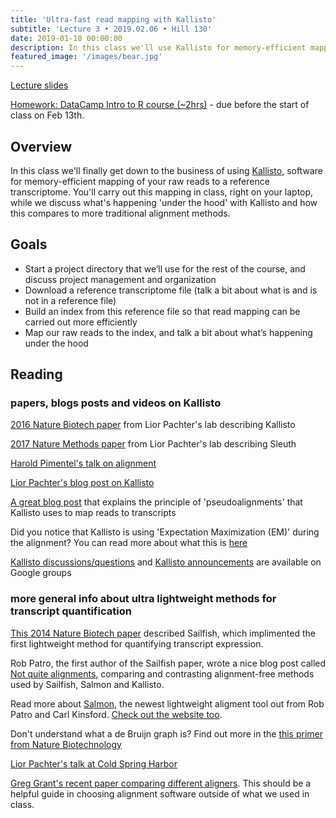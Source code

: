 ```yaml
---
title: 'Ultra-fast read mapping with Kallisto'
subtitle: 'Lecture 3 • 2019.02.06 • Hill 130'
date: 2019-01-10 00:00:00
description: In this class we'll use Kallisto for memory-efficient mapping of your raw reads to a reference transcriptome.  
featured_image: '/images/bear.jpg'
---
```


[Lecture slides](https://www.icloud.com/keynote/02_yytlVoDebEIXctpJFMIkrg#Lecture03%5FKallistoAlignments)

[Homework: DataCamp Intro to R course (~2hrs)](https://www.datacamp.com/courses/free-introduction-to-r) - due before the start of class on Feb 13th. 


## Overview

In this class we'll finally get down to the business of using [Kallisto](https://pachterlab.github.io/kallisto/about), software for memory-efficient mapping of your raw reads to a reference transcriptome.  You'll carry out this mapping in class, right on your laptop, while we discuss what's happening 'under the hood' with Kallisto and how this compares to more traditional alignment methods.

## Goals

* Start a project directory that we’ll use for the rest of the course, and discuss project management and organization
* Download a reference transcriptome file (talk a bit about what is and is not in a reference file)
* Build an index from this reference file so that read mapping can be carried out more efficiently
* Map our raw reads to the index, and talk a bit about what’s happening under the hood


## Reading

### papers, blogs posts and videos on Kallisto

[2016 Nature Biotech paper](http://DIYtranscriptomics.github.io/Reading/files/Kallisto.pdf) from Lior Pachter's lab describing Kallisto

[2017 Nature Methods paper](http://DIYtranscriptomics.github.io/Reading/files/sleuth.pdf) from Lior Pachter's lab describing Sleuth

[Harold Pimentel's talk on alignment](https://www.youtube.com/watch?v=b4tVokh6Law)

[Lior Pachter's blog post on Kallisto](https://liorpachter.wordpress.com/2015/05/10/near-optimal-rna-seq-quantification-with-kallisto/)

[A great blog post](http://tinyheero.github.io/2015/09/02/pseudoalignments-kallisto.html) that explains the principle of 'pseudoalignments' that Kallisto uses to map reads to transcripts

Did you notice that Kallisto is using 'Expectation Maximization (EM)' during the alignment?  You can read more about what this is [here](http://DIYtranscriptomics.github.io/Reading/files/EM.pdf)

[Kallisto discussions/questions](https://groups.google.com/forum/#!forum/kallisto-sleuth-users) and [Kallisto announcements](https://groups.google.com/forum/#!forum/kallisto-sleuth-announcements) are available on Google groups

### more general info about ultra lightweight methods for transcript quantification

[This 2014 Nature Biotech paper](http://DIYtranscriptomics.github.io/Reading/files/Sailfish.pdf) described Sailfish, which implimented the first lightweight method for quantifying transcript expression.

Rob Patro, the first author of the Sailfish paper, wrote a nice blog post called [Not quite alignments](http://robpatro.com/blog/?p=248), comparing and contrasting alignment-free methods used by Sailfish, Salmon and Kallisto.

Read more about [Salmon](http://biorxiv.org/content/early/2015/10/03/021592), the newest lightweight aligment tool out from Rob Patro and Carl Kinsford.  [Check out the website too](https://combine-lab.github.io/salmon/).

Don't understand what a de Bruijn graph is? Find out more in the [this primer from Nature Biotechnology](http://DIYtranscriptomics.github.io/Reading/files/deBruijn.pdf)

[Lior Pachter's talk at Cold Spring Harbor](http://theleadingstrand.cshl.edu/Course/Keynote/2013/INFO/135)

[Greg Grant's recent paper comparing different aligners](http://DIYtranscriptomics.github.io/Reading/files/gregGrant_aligners_natMeth.pdf).  This should be a helpful guide in choosing alignment software outside of what we used in class.